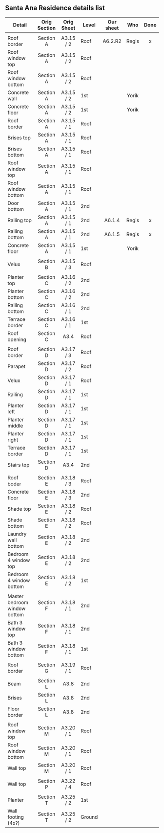 ## Santa Ana Residence details list



| Detail                       | Orig Section | Orig Sheet | Level  | Our sheet |  Who  | Done |
| ---------------------------- | :----------: | :--------: | ------ | :-------: | :---: | :--: |
|                              |              |            |        |           |       |      |
| Roof border                  |  Section A   | A3.15 / 2  | Roof   |  A6.2.R2  | Regis |  x   |
| Roof window top              |  Section A   | A3.15 / 2  | Roof   |           |       |      |
| Roof window bottom           |  Section A   | A3.15 / 2  | Roof   |           |       |      |
| Concrete wall                |  Section A   | A3.15 /  2 | 1st    |           | Yorik |      |
| Concrete floor               |  Section A   | A3.15 / 2  | 1st    |           | Yorik |      |
| Roof border                  |  Section A   | A3.15 / 1  | Roof   |           |       |      |
| Brises top                   |  Section A   | A3.15 / 1  | Roof   |           |       |      |
| Brises bottom                |  Section A   | A3.15 / 1  | Roof   |           |       |      |
| Roof window top              |  Section A   | A3.15 / 1  | Roof   |           |       |      |
| Roof window bottom           |  Section A   | A3.15 / 1  | Roof   |           |       |      |
| Door bottom                  |  Section A   | A3.15 / 1  | 2nd    |           |       |      |
| Railing top                  |  Section A   | A3.15 / 1  | 2nd    |  A6.1.4   | Regis |  x   |
| Railing bottom               |  Section A   | A3.15 / 1  | 2nd    |  A6.1.5   | Regis |  x   |
| Concrete floor               |  Section A   | A3.15 / 1  | 1st    |           | Yorik |      |
|                              |              |            |        |           |       |      |
| Velux                        |  Section B   | A3.15 / 3  | Roof   |           |       |      |
|                              |              |            |        |           |       |      |
| Planter top                  |  Section C   | A3.16 / 2  | 2nd    |           |       |      |
| Planter bottom               |  Section C   | A3.16 / 2  | 2nd    |           |       |      |
| Railing bottom               |  Section C   | A3.16 / 1  | 2nd    |           |       |      |
| Terrace border               |  Section C   | A3.16 / 1  | 1st    |           |       |      |
| Roof opening                 |  Section C   |    A3.4    | Roof   |           |       |      |
|                              |              |            |        |           |       |      |
| Roof border                  |  Section D   | A3.17 / 3  | Roof   |           |       |      |
| Parapet                      |  Section D   | A3.17 / 2  | Roof   |           |       |      |
| Velux                        |  Section D   | A3.17 / 1  | Roof   |           |       |      |
| Railing                      |  Section D   | A3.17 / 1  | 1st    |           |       |      |
| Planter left                 |  Section D   | A3.17 / 1  | 1st    |           |       |      |
| Planter middle               |  Section D   | A3.17 / 1  | 1st    |           |       |      |
| Planter right                |  Section D   | A3.17 / 1  | 1st    |           |       |      |
| Terrace border               |  Section D   | A3.17 / 1  | 1st    |           |       |      |
| Stairs top                   |  Section D   |    A3.4    | 2nd    |           |       |      |
|                              |              |            |        |           |       |      |
| Roof boder                   |  Section E   | A3.18 / 3  | Roof   |           |       |      |
| Concrete floor               |  Section E   | A3.18 / 3  | 2nd    |           |       |      |
| Shade top                    |  Section E   | A3.18 / 2  | Roof   |           |       |      |
| Shade bottom                 |  Section E   | A3.18 / 2  | Roof   |           |       |      |
| Laundry wall bottom          |  Section E   | A3.18 / 2  | 2nd    |           |       |      |
| Bedroom 4 window top         |  Section E   | A3.18 / 2  | 2nd    |           |       |      |
| Bedroom 4 window bottom      |  Section E   | A3.18 / 2  | 1st    |           |       |      |
|                              |              |            |        |           |       |      |
| Master bedroom window bottom |  Section F   | A3.18 / 1  | 2nd    |           |       |      |
| Bath 3 window top            |  Section F   | A3.18 / 1  | 2nd    |           |       |      |
| Bath 3 window bottom         |  Section F   | A3.18 / 1  | 1st    |           |       |      |
|                              |              |            |        |           |       |      |
| Roof border                  |  Section G   | A3.19 / 1  | Roof   |           |       |      |
|                              |              |            |        |           |       |      |
| Beam                         |  Section L   |    A3.8    | 2nd    |           |       |      |
| Brises                       |  Section L   |    A3.8    | 2nd    |           |       |      |
| Floor border                 |  Section L   |    A3.8    | 2nd    |           |       |      |
|                              |              |            |        |           |       |      |
| Roof window top              |  Section M   | A3.20 / 1  | Roof   |           |       |      |
| Roof window bottom           |  Section M   | A3.20 / 1  | Roof   |           |       |      |
| Wall top                     |  Section M   | A3.20 / 1  | Roof   |           |       |      |
|                              |              |            |        |           |       |      |
| Wall top                     |  Section P   | A3.22 / 4  | Roof   |           |       |      |
|                              |              |            |        |           |       |      |
| Planter                      |  Section T   | A3.25 / 2  | 1st    |           |       |      |
| Wall footing (4x?)           |  Section T   | A3.25 / 2  | Ground |           |       |      |

 